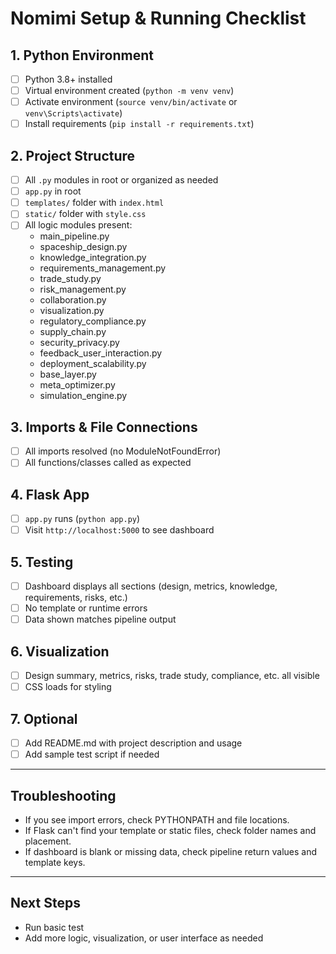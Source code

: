 # Nomimi Setup & Running Checklist

## 1. Python Environment
- [ ] Python 3.8+ installed
- [ ] Virtual environment created (`python -m venv venv`)
- [ ] Activate environment (`source venv/bin/activate` or `venv\Scripts\activate`)
- [ ] Install requirements (`pip install -r requirements.txt`)

## 2. Project Structure
- [ ] All `.py` modules in root or organized as needed
- [ ] `app.py` in root
- [ ] `templates/` folder with `index.html`
- [ ] `static/` folder with `style.css`
- [ ] All logic modules present:
    - main_pipeline.py
    - spaceship_design.py
    - knowledge_integration.py
    - requirements_management.py
    - trade_study.py
    - risk_management.py
    - collaboration.py
    - visualization.py
    - regulatory_compliance.py
    - supply_chain.py
    - security_privacy.py
    - feedback_user_interaction.py
    - deployment_scalability.py
    - base_layer.py
    - meta_optimizer.py
    - simulation_engine.py

## 3. Imports & File Connections
- [ ] All imports resolved (no ModuleNotFoundError)
- [ ] All functions/classes called as expected

## 4. Flask App
- [ ] `app.py` runs (`python app.py`)
- [ ] Visit `http://localhost:5000` to see dashboard

## 5. Testing
- [ ] Dashboard displays all sections (design, metrics, knowledge, requirements, risks, etc.)
- [ ] No template or runtime errors
- [ ] Data shown matches pipeline output

## 6. Visualization
- [ ] Design summary, metrics, risks, trade study, compliance, etc. all visible
- [ ] CSS loads for styling

## 7. Optional
- [ ] Add README.md with project description and usage
- [ ] Add sample test script if needed

---

## Troubleshooting

- If you see import errors, check PYTHONPATH and file locations.
- If Flask can't find your template or static files, check folder names and placement.
- If dashboard is blank or missing data, check pipeline return values and template keys.

---

## Next Steps

- Run basic test
- Add more logic, visualization, or user interface as needed